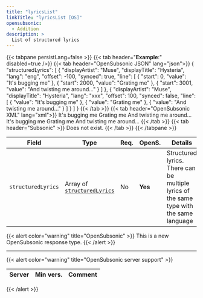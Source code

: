 ```yaml
---
title: "lyricsList"
linkTitle: "lyricsList [OS]"
opensubsonic:
  - Addition
description: >
  List of structured lyrics
---
```


{{< tabpane persistLang=false >}}
{{< tab header="**Example**:" disabled=true />}}
{{< tab header="OpenSubsonic JSON" lang="json">}}
{
  "structuredLyrics": [
    {
      "displayArtist": "Muse",
      "displayTitle": "Hysteria",
      "lang": "eng",
      "offset": -100,
      "synced": true,
      "line": [
        {
          "start": 0,
          "value": "It's bugging me"
        },
        {
          "start": 2000,
          "value": "Grating me"
        },
        {
          "start": 3001,
          "value": "And twisting me around..."
        }
      ]
    },
    {
      "displayArtist": "Muse",
      "displayTitle": "Hysteria",
      "lang": "xxx",
      "offset": 100,
      "synced": false,
      "line": [
        {
          "value": "It's bugging me"
        },
        {
          "value": "Grating me"
        },
        {
          "value": "And twisting me around..."
        }
      ]
    }
  ]
}
{{< /tab >}}
{{< tab header="OpenSubsonic XML" lang="xml">}}
<lyricsList>
  <structuredLyrics displayArtist="Muse" displayTitle="Hysteria" lang="eng" offset="-100" synced="true">
    <line start="0">It's bugging me</line>
    <line start="2000">Grating me</line>
    <line start="3001">And twisting me around...</line>
  </structuredLyrics>
  <structuredLyrics displayArtist="Muse" displayTitle="Hysteria" lang="xxx" offset="100" synced="false">
    <line>It's bugging me</line>
    <line>Grating me</line>
    <line>And twisting me around...</line>
  </structuredLyrics>
</lyricsList>
{{< /tab >}}
{{< tab header="Subsonic"  >}}
Does not exist.
{{< /tab >}}
{{< /tabpane >}}

| Field              | Type                                               | Req. | OpenS.  | Details                                                                                 |
| ------------------ | -------------------------------------------------- | ---- | ------- | --------------------------------------------------------------------------------------- |
| `structuredLyrics` | Array of [`structuredLyrics`](../structuredlyrics) | No   | **Yes** | Structured lyrics. There can be multiple lyrics of the same type with the same language |

{{< alert color="warning" title="OpenSubsonic" >}}
This is a new OpenSubsonic response type.
{{< /alert >}}

---

{{< alert color="warning" title="OpenSubsonic server support" >}}

| Server | Min vers. | Comment |
| ------ | --------- | ------- |

{{< /alert >}}
